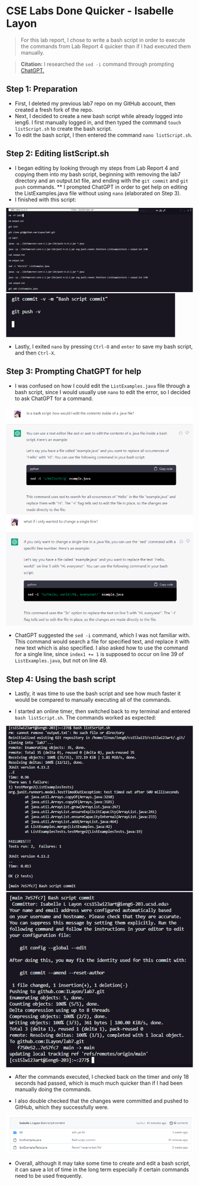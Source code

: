 # CSE Labs Done Quicker - Isabelle Layon
> For this lab report, I chose to write a bash script in order to execute the commands from Lab Report 4 quicker than if I had executed them manually.

> **Citation:** I researched the `sed -i` command through prompting [ChatGPT.](https://chat.openai.com/)

## Step 1: Preparation

* First, I deleted my previous lab7 repo on my GitHub account, then created a fresh fork of the repo.
* Next, I decided to create a new bash script while already logged into ieng6. I first manually logged in, and then typed the command
`touch listScript.sh` to create the bash script. 
* To edit the bash script, I then entered the command `nano listScript.sh`.

## Step 2: Editing listScript.sh

* I began editing by looking through my steps from Lab Report 4 and copying them into my bash script, 
beginning with removing the lab7 directory and an output.txt file, and ending with the `git commit` and `git push` commands.
** I prompted ChatGPT in order to get help on editing the ListExamples.java file without using `nano` (elaborated on Step 3).
* I finished with this script:

![s1](listScript1.png)
![s2](listScript2.png)

* Lastly, I exited `nano` by pressing `Ctrl-O` and `enter` to save my bash script, and then `Ctrl-X`.

## Step 3: Prompting ChatGPT for help

* I was confused on how I could edit the `ListExamples.java` file through a bash script, since I would usually use
`nano` to edit the error, so I decided to ask ChatGPT for a command.

![gpt1](chatgpt1.png)
![gpt2](chatgpt2.png)

* ChatGPT suggested the `sed -i` command, which I was not familiar with. This command would search a file for specified text, and
replace it with new text which is also specified. I also asked how to use the command for a single line, since 
`index1 += 1` is supposed to occur on line 39 of `ListExamples.java`, but not on line 49. 

## Step 4: Using the bash script

* Lastly, it was time to use the bash script and see how much faster it would be compared to manually executing all of the commands.

* I started an online timer, then switched back to my terminal and entered `bash listScript.sh`. The commands worked as expected:

![t1](terminal1.png)
![t2](terminal2.png)

* After the commands executed, I checked back on the timer and only 18 seconds had passed, which is much much quicker than
if I had been manually doing the commands.

* I also double checked that the changes were committed and pushed to GitHub, which they successfully were.

![gh](gitcommit.png)

* Overall, although it may take some time to create and edit a bash script, it can save a lot of time in the long term especially if
certain commands need to be used frequently. 
